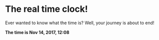 # The real time clock!

Ever wanted to know what the time is? Well, your journey is about to end!

**The time is Nov 14, 2017, 12:08**
